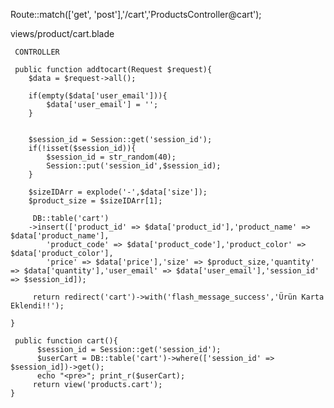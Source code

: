 Route::match(['get', 'post'],'/cart','ProductsController@cart');


views/product/cart.blade



		
	 CONTROLLER		
		
	 public function addtocart(Request $request){
        $data = $request->all();
		
		if(empty($data['user_email'])){
            $data['user_email'] = '';    
        } 
  

		$session_id = Session::get('session_id');
        if(!isset($session_id)){
            $session_id = str_random(40);
            Session::put('session_id',$session_id);
        }
		
		$sizeIDArr = explode('-',$data['size']);
		$product_size = $sizeIDArr[1];
		
         DB::table('cart')
        ->insert(['product_id' => $data['product_id'],'product_name' => $data['product_name'],
            'product_code' => $data['product_code'],'product_color' => $data['product_color'],
            'price' => $data['price'],'size' => $product_size,'quantity' => $data['quantity'],'user_email' => $data['user_email'],'session_id' => $session_id]);
	
		 return redirect('cart')->with('flash_message_success','Ürün Karta Eklendi!!');
			
    }    
	
	 public function cart(){
		  $session_id = Session::get('session_id');
          $userCart = DB::table('cart')->where(['session_id' => $session_id])->get(); 
		  echo "<pre>"; print_r($userCart);
		 return view('products.cart');
	}